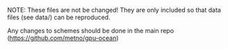 NOTE: These files are not be changed! They are only included so that data files (see data/)
can be reproduced.

Any changes to schemes should be done in the main repo (https://github.com/metno/gpu-ocean)

